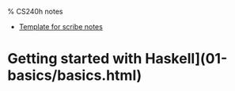 % CS240h notes

* [Template for scribe notes](00-template/template.html)
# Getting started with Haskell](01-basics/basics.html)
